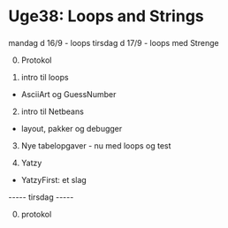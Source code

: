 # Uge38: Loops and Strings
### 
mandag d 16/9 - loops
tirsdag d 17/9 - loops med Strenge


0) Protokol

1) intro til loops
- AsciiArt og GuessNumber

2) intro til Netbeans
- layout, pakker og debugger

3) Nye tabelopgaver - nu med loops og test

5) Yatzy
- YatzyFirst: et slag 

----- tirsdag -----

0) protokol

